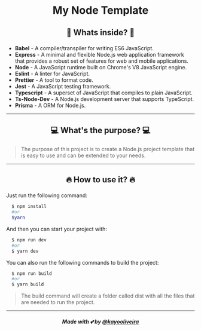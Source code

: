 # <p align="center"> My Node Template </p>
## <p align="center">:book: Whats inside? :book:

- **Babel** - A compiler/transpiler for writing ES6 JavaScript.
- **Express** - A minimal and flexible Node.js web application framework that provides a robust set of features for web and mobile applications.
- **Node** - A JavaScript runtime built on Chrome's V8 JavaScript engine.
- **Eslint** - A linter for JavaScript.
- **Prettier** - A tool to format code.
- **Jest** - A JavaScript testing framework.
- **Typescript** - A superset of JavaScript that compiles to plain JavaScript.
- **Ts-Node-Dev** - A Node.js development server that supports TypeScript.
- **Prisma** - A ORM for Node.js.

---

## <p align="center">:computer: What's the purpose? :computer:

> The purpose of this project is to create a Node.js project template that is easy to use and can be extended to your needs.


---

## <p align="center">:fire: How to use it? :fire:

Just run the following command:

```bash
  $ npm install
  #or 
  $yarn
```

And then you can start your project with:

```bash
  $ npm run dev
  #or 
  $ yarn dev
```

You can also run the following commands to build the project:

```bash
  $ npm run build
  #or 
  $ yarn build
```

> The build command will create a folder called dist with all the files that are needed to run the project.

---

##### <p align="center"> Made with :two_hearts: by [@kayooliveira](kayooliveira) 